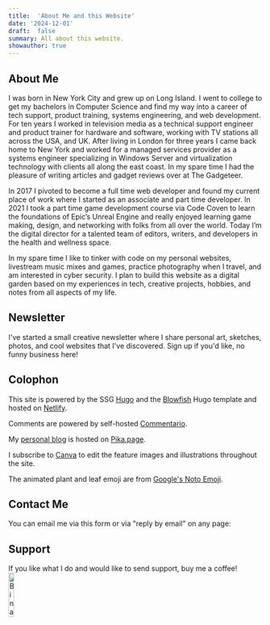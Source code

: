 ```yaml
---
title:  'About Me and this Website'
date: '2024-12-01'
draft:  false
summary: All about this website.
showauthor: true
---
```


## About Me

I was born in New York City and grew up on Long Island. I went to college to get my bachelors in Computer Science and find my way into a career of tech support, product training, systems engineering, and web development. For ten years I worked in television media as a technical support engineer and product trainer for hardware and software, working with TV stations all across the USA, and UK. After living in London for three years I came back home to New York and worked for a managed services provider as a systems engineer specializing in Windows Server and virtualization technology with clients all along the east coast. In my spare time I had the pleasure of writing articles and gadget reviews over at The Gadgeteer.

In 2017 I pivoted to become a full time web developer and found my current place of work where I started as an associate and part time developer. In 2021 I took a part time game development course via Code Coven to learn the foundations of Epic’s Unreal Engine and really enjoyed learning game making, design, and networking with folks from all over the world. Today I’m the digital director for a talented team of editors, writers, and developers in the health and wellness space.

In my spare time I like to tinker with code on my personal websites, livestream music mixes and games, practice photography when I travel, and am interested in cyber security. I plan to build this website as a digital garden based on my experiences in tech, creative projects, hobbies, and notes from all aspects of my life.

## Newsletter

I've started a small creative newsletter where I share personal art, sketches, photos, and cool websites that I've discovered. Sign up if you'd like, no funny business here!

<div style="display: none" class="pb-subscribe-form" data-org="5b1634bb-36a2-477a-96eb-d04ff16b5b7a" data-description="Subscribe for a letter from me to your inbox 💌" data-description-color="inherit" data-email-input-placeholder="Enter Email Address" data-submit-button-label="Subscribe" data-submit-button-text-color="inherit" data-submit-button-background-color="inherit" data-confirmation-title="You're In" data-confirmation-msg="Thank you for subscribing!" data-background-color="inherit" data-use-my-website-font="true"></div><script async src=https://pencilbooth.com/scripts/embed.js></script>

## Colophon

This site is powered by the SSG [Hugo](https://gohugo.io) and the [Blowfish](https://blowfish.page) Hugo template and hosted on [Netlify](https://app.netlify.com/).

Comments are powered by self-hosted [Commentario](https://comentario.app/). 

My [personal blog](https://blog.binarydigit.city) is hosted on [Pika.page](https://pika.page).

I subscribe to [Canva](https://canva.com) to edit the feature images and illustrations throughout the site.

The animated plant and leaf emoji are from [Google's Noto Emoji](https://googlefonts.github.io/noto-emoji-animation/).

## Contact Me

You can email me via this form or via "reply by email" on any page:

<script data-letterbirduser="binarydigit" data-showheader="true" src="https://letterbird.co/embed/v1.js"></script>


## Support

If you like what I do and would like to send support, buy me a coffee! <a href="https://ko-fi.com/binarydigit" target="_blank"><img class="nozoom" src="https://binarycdn.b-cdn.net/sparklemug.gif" alt="BinaryDigit on ko-fi.com" width="15%"></a>